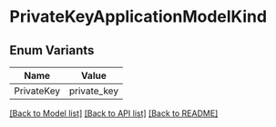 # PrivateKeyApplicationModelKind

## Enum Variants

| Name | Value |
|---- | -----|
| PrivateKey | private_key |


[[Back to Model list]](../README.md#documentation-for-models) [[Back to API list]](../README.md#documentation-for-api-endpoints) [[Back to README]](../README.md)


